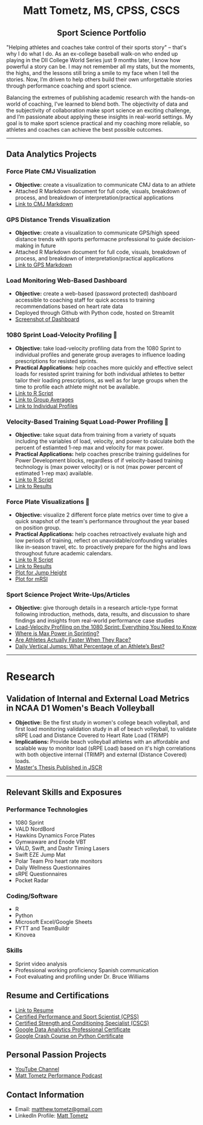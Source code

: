 <h1 align="center">Matt Tometz, MS, CPSS, CSCS</h1>
<h2 align="center">Sport Science Portfolio</h2>

"Helping athletes and coaches take control of their sports story" – that's why I do what I do. As an ex-college baseball walk-on who ended up playing in the DII College World Series just 9 months later, I know how powerful a story can be. I may not remember all my stats, but the moments, the highs, and the lessons still bring a smile to my face when I tell the stories. Now, I’m driven to help others build their own unforgettable stories through performance coaching and sport science.

Balancing the extremes of publishing academic research with the hands-on world of coaching, I've learned to blend both. The objectivity of data and the subjectivity of collaboration make sport science an exciting challenge, and I’m passionate about applying these insights in real-world settings. My goal is to make sport science practical and my coaching more reliable, so athletes and coaches can achieve the best possible outcomes.

---

## Data Analytics Projects

### Force Plate CMJ Visualization
- **Objective:** create a visualization to communicate CMJ data to an athlete
- Attached R Markdown document for full code, visuals, breakdown of process, and breakdown of interpretation/practical applications
- [Link to CMJ Markdown](CMJ_Markdown.html)

### GPS Distance Trends Visualization
- **Objective:** create a visualization to communicate GPS/high speed distance trends with sports performacne professional to guide decision-making in future
- Attached R Markdown document for full code, visuals, breakdown of process, and breakdown of interpretation/practical applications
- [Link to GPS Markdown](GPS_Markdown.html)

### Load Monitoring Web-Based Dashboard
- **Objective:** create a web-based (password protected) dashboard accessible to coaching staff for quick access to training recommendations based on heart rate data
- Deployed through Github with Python code, hosted on Streamlit
- [Screenshot of Dashboard](Load_Monitoring_Dashboard.png)

### 1080 Sprint Load-Velocity Profiling 👟
- **Objective:** take load-velocity profiling data from the 1080 Sprint to individual profiles and generate group averages to influence loading prescriptions for resisted sprints.
- **Practical Applications:** help coaches more quickly and effective select loads for resisted sprint training for both individual athletes to better tailor their loading prescriptions, as well as for large groups when the time to profile each athlete might not be available.
- [Link to R Script](https://github.com/matttometz/Matt-Tometz-Sport-Science-Portfolio/blob/main/LVP_1080_r_script.R)
- [Link to Group Averages](https://github.com/matttometz/Matt-Tometz-Sport-Science-Portfolio/blob/main/LVP_group_averages.csv)
- [Link to Individual Profiles](https://github.com/matttometz/Matt-Tometz-Sport-Science-Portfolio/blob/main/LVP_condensed_profiles.csv)

### Velocity-Based Training Squat Load-Power Profiling 💪
- **Objective:** take squat data from training from a variety of squats including the variables of load, velocity, and power to calculate both the percent of estiamted 1-rep max and velocity for max power.
- **Practical Applications:** help coaches prescribe training guidelines for Power Development blocks, regardless of if velocity-based training technology is (max power velocity) or is not (max power percent of estimated 1-rep max) available.
- [Link to R Script](https://github.com/matttometz/Matt-Tometz-Sport-Science-Portfolio/blob/main/Squat_Power_R_Script.R)
- [Link to Results](https://github.com/matttometz/Matt-Tometz-Sport-Science-Portfolio/blob/main/Squat_Power_Results.csv)
    
### Force Plate Visualizations 🐰
- **Objective:** visualize 2 different force plate metrics over time to give a quick snapshot of the team's performance throughout the year based on position group.
- **Practical Applications:** help coaches retroactively evaluate high and low periods of training, reflect on unavoidable/confounding variables like in-season travel, etc. to proactively prepare for the highs and lows throughout future academic calendars.
- [Link to R Script](https://github.com/matttometz/Matt-Tometz-Sport-Science-Portfolio/blob/main/Force_Plate_Viz_R_Script.R)
- [Link to Results](https://github.com/matttometz/Matt-Tometz-Sport-Science-Portfolio/blob/main/Force_Plate_Results_Table.csv)
- [Plot for Jump Height](https://github.com/matttometz/Matt-Tometz-Sport-Science-Portfolio/blob/main/Jump_Height_Plot.png)
- [Plot for mRSI](https://github.com/matttometz/Matt-Tometz-Sport-Science-Portfolio/blob/main/mRSI_Plot.png)

### Sport Science Project Write-Ups/Articles
- **Objective:** give thorough details in a research article-type format following introduction, methods, data, results, and discussion to share findings and insights from real-world performance case studies
- [Load-Velocity Profiling on the 1080 Sprint: Everything You Need to Know](https://simplifaster.com/articles/load-velocity-profiling-1800-sprint/)
- [Where is Max Power in Sprinting?](https://simplifaster.com/articles/where-is-max-power-in-sprinting/)
- [Are Athletes Actually Faster When They Race?](https://simplifaster.com/articles/are-athletes-faster-when-racing/)
- [Daily Vertical Jumps: What Percentage of an Athlete’s Best?](https://simplifaster.com/articles/daily-vertical-jumps-percentage-readiness/)

---

# Research
## Validation of Internal and External Load Metrics in NCAA D1 Women's Beach Volleyball
- **Objective:** Be the first study in women's college beach volleyball, and first load monitoring validation study in all of beach volleyball, to validate sRPE Load and Distance Covered to Heart Rate Load (TRIMP)
- **Implications:** Provide beach volleyball athletes with an affordable and scalable way to monitor load (sRPE Load) based on it's high correlations with both objective internal (TRIMP) and external (Distance Covered) loads.
- [Master's Thesis Published in JSCR](https://github.com/matttometz/Matt-Tometz-Sport-Science-Portfolio/blob/main/Matt_Tometz_Thesis_JSCR.pdf)

---

## Relevant Skills and Exposures
### Performance Technologies
- 1080 Sprint
- VALD NordBord
- Hawkins Dynamics Force Plates
- Gymwaware and Enode VBT
- VALD, Swift, and Dashr Timing Lasers
- Swift EZE Jump Mat
- Polar Team Pro heart rate monitors
- Daily Wellness Questionnaires
- sRPE Questionnaires
- Pocket Radar

### Coding/Software
- R
- Python
- Microsoft Excel/Google Sheets
- FYTT and TeamBuildr
- Kinovea

### Skills
- Sprint video analysis
- Professional working proficiency Spanish communication
- Foot evaluating and profiling under Dr. Bruce Williams

## Resume and Certifications
- [Link to Resume](https://github.com/matttometz/Matt-Tometz-Sport-Science-Portfolio/blob/main/MattTometzResume.pdf)
- [Certified Performance and Sport Scientist (CPSS)](https://github.com/matttometz/Matt-Tometz-Sport-Science-Portfolio/blob/main/Matt_Tometz_NSCA_ID.pdf)
- [Certified Strength and Conditioning Specialist (CSCS)](https://github.com/matttometz/Matt-Tometz-Sport-Science-Portfolio/blob/main/Matt_Tometz_NSCA_ID.pdf)
- [Google Data Analytics Professional Certificate](https://github.com/matttometz/Matt-Tometz-Sport-Science-Portfolio/blob/main/Matt_Tometz_Google_Data_Analytics_Certificate.pdf)
- [Google Crash Course on Python Certificate](https://github.com/matttometz/Matt-Tometz-Sport-Science-Portfolio/blob/main/Crash_Course_on_Python_Cert.pdf)

## Personal Passion Projects
- [YouTube Channel](https://www.youtube.com/matttometz)
- [Matt Tometz Performance Podcast](https://podcasters.spotify.com/pod/show/matttometz)

## Contact Information
- Email: [matthew.tometz@gmail.com](matthew.tometz@gmail.com)
- LinkedIn Profile: [Matt Tometz](https://www.linkedin.com/in/matttometz)
